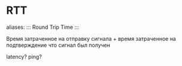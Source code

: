 # RTT

aliases:
:::
Round Trip Time
:::

Время затраченное на отправку сигнала + время затраченное на подтверждение что сигнал был получен

latency? ping?
